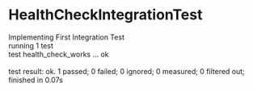 # HealthCheckIntegrationTest
Implementing First Integration Test<br />
running 1 test<br />
test health_check_works ... ok<br />
<br />
test result: ok. 1 passed; 0 failed; 0 ignored; 0 measured; 0 filtered out; finished in 0.07s<br />

